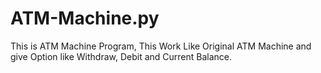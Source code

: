 # ATM-Machine.py
This is ATM Machine Program, This Work Like Original ATM Machine and give Option like Withdraw, Debit and Current Balance. 
